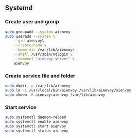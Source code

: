 
## Systemd

### Create user and group

```bash
sudo groupadd --system aienvoy
sudo useradd --system \
    --gid aienvoy\
    --create-home \
    --home-dir /var/lib/aienvoy\
    --shell /usr/sbin/nologin \
    --comment "aienvoy server" \
    aienvoy
```

### Create service file and folder

```bash
sudo mkdir -p /var/lib/aienvoy
sudo ln -s /usr/local/bin/aienvoy /var/lib/aienvoy/aienvoy
sudo chown -R aienvoy:aienvoy /var/lib/aienvoy
```


### Start service

```bash
sudo systemctl daemon-reload
sudo systemctl enable aienvoy
sudo systemctl start aienvoy
sudo systemctl status aienvoy
```
